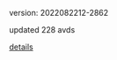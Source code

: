 version: 2022082212-2862

updated 228 avds

[details](https://github.com/0x74f917491bfa7ebfa379/ali_avd_db/blob/master/change_log/2022/08/22/12/2862.txt)